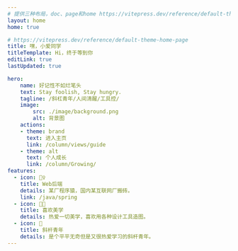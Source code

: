 ```yaml
---
# 提供三种布局，doc、page和home https://vitepress.dev/reference/default-theme-layout
layout: home
home: true

# https://vitepress.dev/reference/default-theme-home-page
title: 嘿，小爱同学
titleTemplate: Hi，终于等到你
editLink: true
lastUpdated: true

hero:
    name: 好记性不如烂笔头
    text: Stay foolish, Stay hungry.
    tagline: /斜杠青年/人间清醒/工具控/
    image:
        src: ./image/background.png
        alt: 背景图
    actions:
    - theme: brand
      text: 进入主页
      link: /column/views/guide
    - theme: alt
      text: 个人成长
      link: /column/Growing/
features:
  - icon: 🤹‍♀️
    title: Web后端
    details: 某厂程序猿，国内某互联网厂搬砖。
    link: /java/spring
  - icon: 👩‍🎨‍
    title: 喜欢美学
    details: 热爱一切美学，喜欢用各种设计工具造图。
  - icon: 🧩
    title: 斜杆青年
    details: 是个平平无奇但是又很热爱学习的斜杆青年。
---
```

